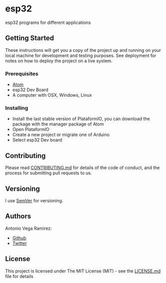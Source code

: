 # esp32

esp32 programs for different applications

## Getting Started

These instructions will get you a copy of the project up and running on your local machine for development and testing purposes. See deployment for notes on how to deploy the project on a live system.

### Prerequisites

* [Atom](https://atom.io/)
* esp32 Dev Board
* A computer with OSX, Windows, Linux

### Installing

* Install the last stable version of PlataformIO, you can download the package with the manager package of Atom
* Open PlataformIO
* Create a new project or migrate one of Arduino
* Select esp32 Dev board

## Contributing

Please read [CONTRIBUTING.md](https://github.com/totovr/Processing/blob/master/CONTRIBUTING.md) for details of the code of conduct, and the process for submitting pull requests to us.

## Versioning

I use [SemVer](http://semver.org/) for versioning.

## Authors

Antonio Vega Ramirez:

* [Github](https://github.com/totovr)
* [Twitter](https://twitter.com/SpainDice)

## License

This project is licensed under The MIT License (MIT) - see the [LICENSE.md](https://github.com/totovr/Arduino/blob/master/LICENSE.md) file for details
